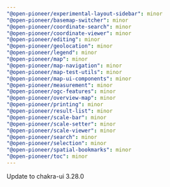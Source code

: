 ```yaml
---
"@open-pioneer/experimental-layout-sidebar": minor
"@open-pioneer/basemap-switcher": minor
"@open-pioneer/coordinate-search": minor
"@open-pioneer/coordinate-viewer": minor
"@open-pioneer/editing": minor
"@open-pioneer/geolocation": minor
"@open-pioneer/legend": minor
"@open-pioneer/map": minor
"@open-pioneer/map-navigation": minor
"@open-pioneer/map-test-utils": minor
"@open-pioneer/map-ui-components": minor
"@open-pioneer/measurement": minor
"@open-pioneer/ogc-features": minor
"@open-pioneer/overview-map": minor
"@open-pioneer/printing": minor
"@open-pioneer/result-list": minor
"@open-pioneer/scale-bar": minor
"@open-pioneer/scale-setter": minor
"@open-pioneer/scale-viewer": minor
"@open-pioneer/search": minor
"@open-pioneer/selection": minor
"@open-pioneer/spatial-bookmarks": minor
"@open-pioneer/toc": minor
---
```


Update to chakra-ui 3.28.0
